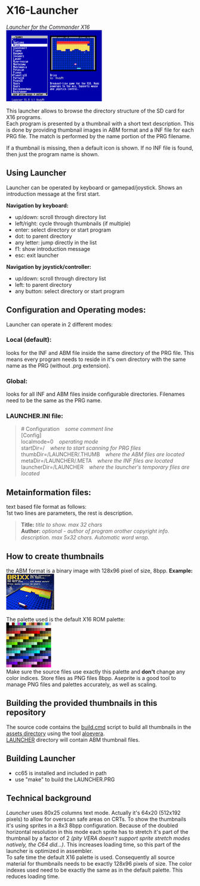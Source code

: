 # X16-Launcher

*Launcher for the Commander X16*<br>
<img src="assets/launcher.png" width="256">

This launcher allows to browse the directory structure of the SD card for X16 programs.<br>
Each program is presented by a thumbnail with a short text description. This is done by providing thumbnail images in ABM format and a INF file for each PRG file.
The match is performed by the name portion of the PRG filename.

If a thumbnail is missing, then a default icon is shown.
If no INF file is found, then just the program name is shown.

## Using Launcher

Launcher can be operated by keyboard or gamepad/joystick.
Shows an introduction message at the first start.

**Navigation by keyboard:**
- up/down:    scroll through directory list<br>
- left/right: cycle through thumbnails (if multiple)<br>
- enter:      select directory or start program<br>
- dot:        to parent directory<br>
- any letter: jump directly in the list<br>
- f1:         show introduction message
- esc:        exit launcher

**Navigation by joystick/controller:**
- up/down:    scroll through directory list<br>
- left:       to parent directory<br>
- any button: select directory or start program<br>

## Configuration and Operating modes:

Launcher can operate in 2 different modes: 

### Local (default): 
looks for the INF and ABM file inside the same directory of the PRG file. This means every program needs to reside in it's own directory with the same name as the PRG (without .prg extension).

### Global: 
looks for all INF and ABM files inside configurable directories. Filenames need to be the same as the PRG name.

### LAUNCHER.INI file:
>\# Configuration &ensp; *some comment line*<br>
[Config]<br>
localmode=0 &ensp; *operating mode*<br>
startDir=/ &ensp; *where to start scanning for PRG files*<br>
thumbDir=/LAUNCHER/.THUMB &ensp; *where the ABM files are located*<br>
metaDir=/LAUNCHER/.META &ensp; *where the INF files are located*<br>
launcherDir=/LAUNCHER &ensp; *where the launcher's temporary files are located*<br>

## Metainformation files:

text based file format as follows:<br>
1st two lines are parameters, the rest is description.

>**Title:** *title to show. max 32 chars*<br>
>**Author:** *optional - author of program orother copyright info.*<br>
>*description. max 5x32 chars. Automatic word wrap.*

## How to create thumbnails

the ABM format is a binary image with 128x96 pixel of size, 8bpp.  **Example:**  
![alt text](assets/Thumbnails128x96/BRIXX.png)

The palette used is the default X16 ROM palette:<br>
<img src="assets//X16DefaultPalette8bpp.png" alt="alt text" width="120"/><br>
Make sure the source files use exactly this palette and **don't** change any color indices. Store files as PNG files 8bpp.
Aseprite is a good tool to manage PNG files and palettes accurately, as well as scaling.

## Building the provided thumbnails in this repository

The source code contains the [build.cmd](assets/build.cmd) script to build all thumbnails in the [assets directory](assets/Thumbnails128x96) using the tool [aloevera](https://github.com/yeastplume/aloevera).<br>
[LAUNCHER](assets/LAUNCHER) directory will contain ABM thumbnail files.

## Building Launcher
- cc65 is installed and included in path
- use "make" to build the LAUNCHER.PRG

## Technical background
*Launcher* uses 80x25 columns text mode. Actually it's 64x20 (512x192 pixels) to allow for overscan safe areas on CRTs. To show the thumbnails it's using sprites in a 8x3 8bpp configuration. Because of the doubled horizontal resolution in this mode each sprite has to stretch it's part of the thumbnail by a factor of 2 *(pity VERA doesn't support sprite stretch modes natively, the C64 did...)*. This increases loading time, so this part of the launcher is optimized in assembler.<br>
To safe time the default X16 palette is used. Consequently all source material for thumbnails needs to be exactly 128x96 pixels of size. The color indexes used need to be exactly the same as in the default palette. This reduces loading time.
